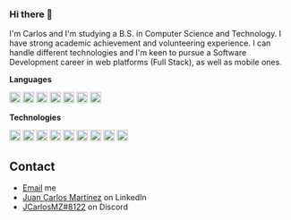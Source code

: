 ### Hi there 👋
I'm Carlos and I'm studying a B.S. in Computer Science and Technology. I have strong academic achievement and volunteering experience. I can handle different technologies and I'm keen to pursue a Software Development career in web platforms (Full Stack), as well as mobile ones.

**Languages**

<code><img height="20" src="https://upload.wikimedia.org/wikipedia/commons/thumb/1/18/ISO_C%2B%2B_Logo.svg/1822px-ISO_C%2B%2B_Logo.svg.png"></code>
<code><img height="20" src="https://upload.wikimedia.org/wikipedia/commons/thumb/c/c3/Python-logo-notext.svg/1869px-Python-logo-notext.svg.png"></code>
<code><img height="20" src="https://upload.wikimedia.org/wikipedia/commons/6/6a/JavaScript-logo.png"></code>
<code><img height="20" src="https://seeklogo.com/images/C/c-sharp-c-logo-02F17714BA-seeklogo.com.png"></code>
<code><img height="20" src="https://seeklogo.com/images/K/kotlin-logo-6A9E0484CA-seeklogo.com.png"></code>
<code><img height="20" src="https://cdn-icons-png.flaticon.com/512/4492/4492311.png"></code>
<code><img height="20" src="https://go.dev/blog/go-brand/Go-Logo/PNG/Go-Logo_Blue.png"></code>



**Technologies**

<code><img height="20" src="https://cdn4.iconfinder.com/data/icons/logos-3/600/React.js_logo-512.png"></code>
<code><img height="20" src="https://p.kindpng.com/picc/s/485-4850258_bootstrap-logo-png-image-free-download-searchpng-logos.png"></code>
<code><img height="20" src="https://cdn-icons-png.flaticon.com/512/5968/5968322.png"></code>
<code><img height="20" src="https://cdn.freebiesupply.com/logos/large/2x/mysql-logo-png-transparent.png"></code>
<code><img height="20" src="https://cdn.freebiesupply.com/logos/large/2x/firebase-1-logo-png-transparent.png"></code>
<code><img height="20" src="https://upload.wikimedia.org/wikipedia/commons/thumb/9/95/Android_Studio_Icon_3.6.svg/1900px-Android_Studio_Icon_3.6.svg.png"></code>
<code><img height="20" src="https://cdn.freebiesupply.com/logos/large/2x/unity-69-logo-png-transparent.png"></code>
<code><img height="20" src="https://upload.wikimedia.org/wikipedia/commons/thumb/9/9a/Visual_Studio_Code_1.35_icon.svg/2048px-Visual_Studio_Code_1.35_icon.svg.png"></code>
<code><img height="20" src="https://git-scm.com/images/logos/downloads/Git-Icon-1788C.png"></code>

## Contact
- [Email](mailto:juancmtz777@gmail.com) me
- [Juan Carlos Martínez](https://www.linkedin.com/in/jcarlosmtzz/) on LinkedIn
- [JCarlosMZ#8122](./) on Discord
